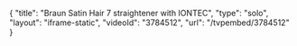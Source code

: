{
    "title": "Braun Satin Hair 7 straightener with IONTEC",
    "type": "solo",
    "layout": "iframe-static",
    "videoId": "3784512",
    "url": "\/tvpembed\/3784512"
}
